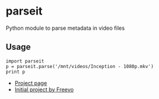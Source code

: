 parseit
=======
Python module to parse metadata in video files


Usage
-----

    import parseit
    p = parseit.parse('/mnt/videos/Inception - 1080p.mkv')
    print p


* [Project page](https://github.com/Diaoul/parseit)
* [Initial project by Freevo](http://doc.freevo.org/2.0/Kaa#head-919960011a3523a465d1cacc57f2f8e7b0e8ad00)
